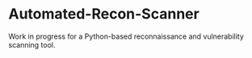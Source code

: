 # Automated-Recon-Scanner
Work in progress for a Python-based reconnaissance and vulnerability scanning tool.
